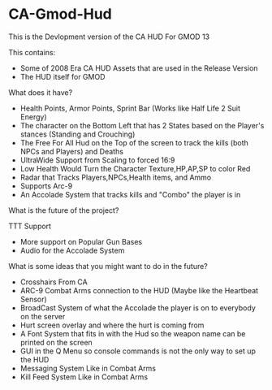 # CA-Gmod-Hud

This is the Devlopment version of the CA HUD For GMOD 13

This contains:

- Some of 2008 Era CA HUD Assets that are used in the Release Version
- The HUD itself for GMOD

What does it have?

- Health Points, Armor Points, Sprint Bar (Works like Half Life 2 Suit Energy)
- The character on the Bottom Left that has 2 States based on the Player's stances (Standing and Crouching)
- The Free For All Hud on the Top of the screen to track the kills (both NPCs and Players) and Deaths
- UltraWide Support from Scaling to forced 16:9
- Low Health Would Turn the Character Texture,HP,AP,SP to color Red
- Radar that Tracks Players,NPCs,Health items, and Ammo
- Supports Arc-9
- An Accolade System that tracks kills and "Combo" the player is in

What is the future of the project?

TTT Support
- More support on Popular Gun Bases
- Audio for the Accolade System

What is some ideas that you might want to do in the future?

- Crosshairs From CA
- ARC-9 Combat Arms connection to the HUD (Maybe like the Heartbeat Sensor)
- BroadCast System of what the Accolade the player is on to everybody on the server
- Hurt screen overlay and where the hurt is coming from
- A Font System that fits in with the Hud so the weapon name can be printed on the screen
- GUI in the Q Menu so console commands is not the only way to set up the HUD
- Messaging System Like in Combat Arms
- Kill Feed System Like in Combat Arms
